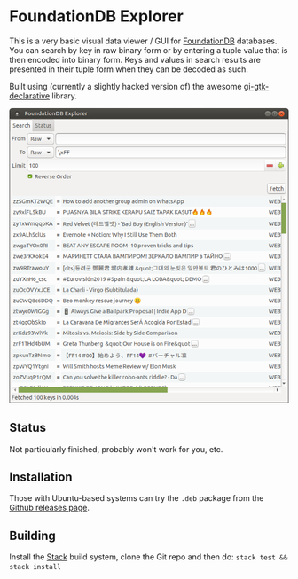 # FoundationDB Explorer

This is a very basic visual data viewer / GUI for [FoundationDB](https://www.foundationdb.org/) databases. You can search by key in raw binary form or by entering a tuple value that is then encoded into binary form. Keys and values in search results are presented in their tuple form when they can be decoded as such.

Built using (currently a slightly hacked version of) the awesome [gi-gtk-declarative](https://github.com/owickstrom/gi-gtk-declarative/) library.

![Screenshot](./docs/example.png)

## Status

Not particularly finished, probably won't work for you, etc.

## Installation

Those with Ubuntu-based systems can try the `.deb` package from the [Github releases page](https://github.com/Dretch/foundationdb-explorer/releases).

## Building

Install the [Stack](https://docs.haskellstack.org/en/stable/README/) build system, clone the Git repo and then do: `stack test && stack install`